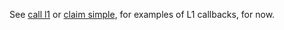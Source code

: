 See [call l1](./call-l1.md) or [claim simple](./claim-simple.md), for examples of L1 callbacks, for now.